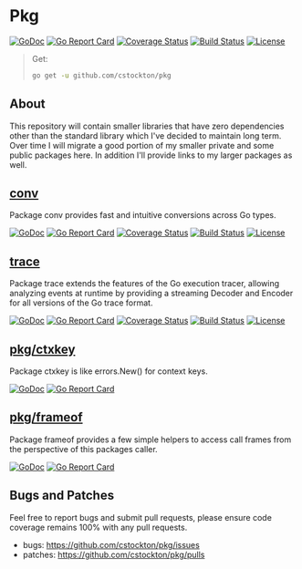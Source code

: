 # Pkg

  [![GoDoc](http://img.shields.io/badge/go-documentation-blue.svg?style=flat-square)](http://godoc.org/github.com/cstockton/pkg)
  [![Go Report Card](https://goreportcard.com/badge/github.com/cstockton/pkg?style=flat-square)](https://goreportcard.com/report/github.com/cstockton/pkg)
  [![Coverage Status](https://img.shields.io/codecov/c/github/cstockton/pkg/master.svg?style=flat-square)](https://codecov.io/github/cstockton/pkg?branch=master)
  [![Build Status](http://img.shields.io/travis/cstockton/pkg.svg?style=flat-square)](https://travis-ci.org/cstockton/pkg)
  [![License](http://img.shields.io/badge/license-mit-blue.svg?style=flat-square)](https://raw.githubusercontent.com/cstockton/pkg/master/LICENSE)

  > Get:
  > ```bash
  > go get -u github.com/cstockton/pkg
  > ```


## About

This repository will contain smaller libraries that have zero dependencies other
than the standard library which I've decided to maintain long term. Over time
I will migrate a good portion of my smaller private and some public packages
here. In addition I'll provide links to my larger packages as well.


## [conv](https://github.com/cstockton/go-conv)

Package conv provides fast and intuitive conversions across Go types.

  [![GoDoc](http://img.shields.io/badge/go-documentation-blue.svg?style=flat-square)](http://godoc.org/github.com/cstockton/go-conv)
  [![Go Report Card](https://goreportcard.com/badge/github.com/cstockton/go-conv?style=flat-square)](https://goreportcard.com/report/github.com/cstockton/go-conv)
  [![Coverage Status](https://img.shields.io/codecov/c/github/cstockton/go-conv/master.svg?style=flat-square)](https://codecov.io/github/cstockton/go-conv?branch=master)
  [![Build Status](http://img.shields.io/travis/cstockton/go-conv.svg?style=flat-square)](https://travis-ci.org/cstockton/go-conv)
  [![License](http://img.shields.io/badge/license-mit-blue.svg?style=flat-square)](https://raw.githubusercontent.com/cstockton/go-conv/master/LICENSE)


## [trace](https://github.com/cstockton/go-trace)

Package trace extends the features of the Go execution tracer, allowing
analyzing events at runtime by providing a streaming Decoder and Encoder for all
versions of the Go trace format.

  [![GoDoc](http://img.shields.io/badge/go-documentation-blue.svg?style=flat-square)](http://godoc.org/github.com/cstockton/go-trace)
  [![Go Report Card](https://goreportcard.com/badge/github.com/cstockton/go-trace?style=flat-square)](https://goreportcard.com/report/github.com/cstockton/go-trace)
  [![Coverage Status](https://img.shields.io/codecov/c/github/cstockton/go-trace/master.svg?style=flat-square)](https://codecov.io/github/cstockton/go-trace?branch=master)
  [![Build Status](http://img.shields.io/travis/cstockton/go-trace.svg?style=flat-square)](https://travis-ci.org/cstockton/go-trace)
  [![License](http://img.shields.io/badge/license-mit-blue.svg?style=flat-square)](https://raw.githubusercontent.com/cstockton/go-trace/master/LICENSE)


## [pkg/ctxkey](https://github.com/cstockton/pkg/tree/master/ctxkey)

Package ctxkey is like errors.New() for context keys.

  [![GoDoc](http://img.shields.io/badge/go-documentation-blue.svg?style=flat-square)](http://godoc.org/github.com/cstockton/pkg/ctxkey)
  [![Go Report Card](https://goreportcard.com/badge/github.com/cstockton/pkg/ctxkey?style=flat-square)](https://goreportcard.com/report/github.com/cstockton/pkg/ctxkey)


## [pkg/frameof](https://github.com/cstockton/pkg/tree/master/frameof)

Package frameof provides a few simple helpers to access call frames from the
perspective of this packages caller.

  [![GoDoc](http://img.shields.io/badge/go-documentation-blue.svg?style=flat-square)](http://godoc.org/github.com/cstockton/pkg/frameof)
  [![Go Report Card](https://goreportcard.com/badge/github.com/cstockton/pkg/frameof?style=flat-square)](https://goreportcard.com/report/github.com/cstockton/pkg/frameof)


## Bugs and Patches

  Feel free to report bugs and submit pull requests, please ensure code coverage
  remains 100% with any pull requests.

  * bugs:
    <https://github.com/cstockton/pkg/issues>
  * patches:
    <https://github.com/cstockton/pkg/pulls>
